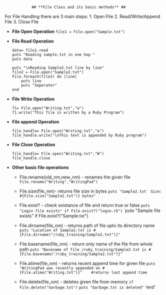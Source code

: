 
				## **File Class and its basic methods** ##

For File Handling there are 3 main steps:
	1. Open File
	2. Read/Write/Append File
	3. Close File
 
* **File Open Operation**
	`file1 = File.open("Sample.txt")`

* **File Read Operation**
	```	
	data= file1.read
	puts "Reading sample.txt in one hop "
	puts data

	puts "\nReading Sample2.txt line by line"
	file2 = File.open("Sample2.txt")
	File.foreach(file2) do |line|
		puts line
		puts "Seperater"
	end
	```
* **File Write Operation**
	```	
	f1= File.open("Writing.txt","w") 
	f1.write("This file is written by a Ruby Program")
	```
* **File append Operation**
	```	
	file_handle= File.open("Writing.txt","a")
	file_handle.write("\nThis text is appended by Ruby program")
	```
* **File Close Operation**
	```	
	file_handle= File.open("Writing.txt","W")
	file_handle.close
	```
* **Other basic file operations**

	* File.rename(old_nm,new_nm) - renames the given file
		`File.rename("Writing","WritingPad")`
	
	* File.size(file_nm)- returns file size in bytes
		`puts "Sample2.txt  Size: #{File.size("Sample2.txt")} bytes"`

	* File.exist? - check existance of file and return true or false
		`puts "Login file exists" if File.exist?("login.rb")`
		`puts "Sample file exists" if File.exist?("Sample.txt")

	* File.dirname(file_nm) - returns path of file upto its directory name
		`puts "Location of Sample2.txt is #{File.dirname("/ruby_training/Sample2.txt")}"`
	
	* File.basename(file_nm) - return only name of the file from whole path
		`puts "Basename of file /ruby_training/Sample2.txt is #{File.basename("/ruby_training/Sample2.txt")}"`

	* File.atime(file_nm) - returns recent append time for given file
		`puts "WritingPad was recently appended on #{File.atime("Writing.txt")}"	#returns last append time`

	* File.delete(file_nm) - deletes given file from memory
		`if File.delete("Garbage.txt")`
			`puts "Garbage.txt is deleted"`
		'end'


